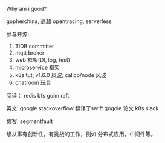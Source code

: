 Why am i good?

gopherchina, 高超 opentracing, serverless

参与开源:
1. TiDB committer
2. mqtt broker
2. web 框架(DI, log, test)
3. microservice 框架
4. k8s tut; v1.6.0 风波; calico/node 风波
5. chatroom 玩具

阅读：
redis
bfs
goim
raft

英文:
google
stackoverflow
翻译了swift
gogole 论文
k8s slack

博客:
segmentfault

想从事有创新性，有挑战的工作，例如 分布式应用，中间件等。
